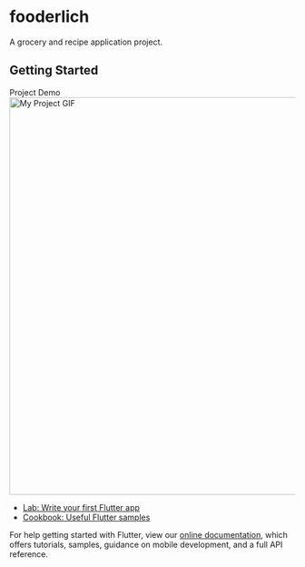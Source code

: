 # fooderlich

A grocery and recipe application project.

## Getting Started

Project Demo
<img src="./fooderlich.gif" alt="My Project GIF" width="600" height="700">

- [Lab: Write your first Flutter app](https://flutter.dev/docs/get-started/codelab)
- [Cookbook: Useful Flutter samples](https://flutter.dev/docs/cookbook)

For help getting started with Flutter, view our
[online documentation](https://flutter.dev/docs), which offers tutorials,
samples, guidance on mobile development, and a full API reference.
